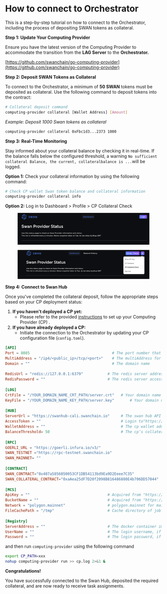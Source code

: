 # How to connect to Orchestrator

This is a step-by-step tutorial on how to connect to the Orchestrator, including the process of depositing SWAN tokens as collateral.

**Step 1: Update Your Computing Provider**

Ensure you have the latest version of the Computing Provider to accommodate the transition from the **LAG Server** to the **Orchestrator.**

[https://github.com/swanchain/go-computing-provider](https://github.com/swanchain/go-computing-provider)

**Step 2: Deposit SWAN Tokens as Collateral**

To connect to the Orchestrator, a minimum of **50 SWAN** tokens must be deposited as collateral. Use the following command to deposit tokens into the contract:

```bash
# Collateral deposit command
computing-provider collateral [Wallet Address] [Amount]
```

_Example: Deposit 1000 Swan tokens as collateral_

```bash
computing-provider collateral 0xFbc1d3...2373 1000
```

**Step 3: Real-Time Monitoring**

Stay informed about your collateral balance by checking it in real-time. If the balance falls below the configured threshold, a warning `No sufficient collateral Balance, the current, collateralbalance is ...`will be logged.

**Option 1:** Check your collateral information by using the following command:

```bash
# Check CP wallet Swan token balance and collateral information
computing-provider collateral info
```

**Option 2:** Log in to Dashboard > Profile > CP Collateral Check

<figure><img src="../.gitbook/assets/image (153).png" alt=""><figcaption></figcaption></figure>

<figure><img src="../.gitbook/assets/image (154).png" alt=""><figcaption></figcaption></figure>

**Step 4: Connect to Swan Hub**

Once you've completed the collateral deposit, follow the appropriate steps based on your CP deployment status:

1. **If you haven't deployed a CP yet:**
   * Please refer to the provided [instructions](../swan-testnet/swan-jupiter-testnet/computing-provider-setup/) to set up your Computing Provider (CP) .
2. **If you have already deployed a CP:**
   * Initiate the connection to the Orchestrator by updating your CP configuration file (`config.toml`).

```toml
[API]
Port = 8085                                     # The port number that the web server listens on
MultiAddress = "/ip4/<public_ip>/tcp/<port>"    # The multiAddress for libp2p
Domain = ""                                     # The domain name

RedisUrl = "redis://127.0.0.1:6379"           # The redis server address
RedisPassword = ""                            # The redis server access password

[LOG]
CrtFile = "/YOUR_DOMAIN_NAME_CRT_PATH/server.crt"	# Your domain name SSL .crt file path
KeyFile = "/YOUR_DOMAIN_NAME_KEY_PATH/server.key"   	# Your domain name SSL .key file path

[HUB]
ServerUrl = "https://swanhub-cali.swanchain.io"     # The swan hub API address
AccessToken = ""                                    # Login to"https://testnet-provider.lagrangedao.org/provider-status"-> show API-KEY 
WalletAddress = ""                                  # The cp wallet address
BalanceThreshold= 50                                # The cp’s collateral balance threshold

[RPC]
GOERLI_URL = "https://goerli.infura.io/v3/"
SWAN_TESTNET ="https://rpc-testnet.swanchain.io"
SWAN_MAINNET= ""

[CONTRACT]
SWAN_CONTRACT="0x407a5856050053CF1DB54113bd9Ea9D2Eeee7C35"
SWAN_COLLATERAL_CONTRACT="0xaAea25dF7D20f2098B816486880E4b706DD57044"

[MCS]
ApiKey = ""                                   # Acquired from "https://www.multichain.storage" -> setting -> Create API Key
BucketName = ""                               # Acquired from "https://www.multichain.storage" -> bucket -> Add Bucket
Network = "polygon.mainnet"                   # polygon.mainnet for mainnet, polygon.mumbai for testnet
FileCachePath = "/tmp"                        # Cache directory of job data

[Registry]                                    
ServerAddress = ""                            # The docker container image registry address, if only a single node, you can ignore
UserName = ""                                 # The login username, if only a single node, you can ignore
Password = ""                                 # The login password, if only a single node, you can ignore
```

and then  run `computing-provider` using the following command

```bash
export CP_PATH=xxx
nohup computing-provider run >> cp.log 2>&1 & 
```

**Congratulations!**&#x20;

You have successfully connected to the Swan Hub, deposited the required collateral, and are now ready to receive task assignments.
